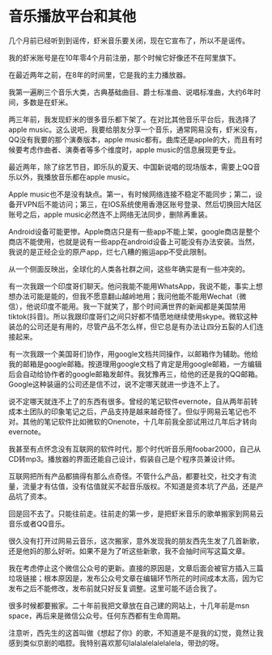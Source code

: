 # 音乐播放平台和其他

几个月前已经听到到谣传，虾米音乐要关闭，现在它宣布了，所以不是谣传。

我的虾米账号是在10年零4个月前注册，那个时候它好像还不在阿里旗下。

在最近两年之前，在8年的时间里，它是我的主力播放器。

我第一遍刷三个音乐大类，古典基础曲目、爵士标准曲、说唱标准曲，大约6年时间，多数是在虾米。

两三年前，我发现虾米的很多音乐都下架了。在对比其他音乐平台后，我选择了apple music。这么说吧，我要给朋友分享一个音乐，通常网易没有，虾米没有，QQ没有我要的那个演奏版本，apple music都有。曲库还是apple的大，而且有时候要考虑作曲者、演奏者等多个维度时，apple music的信息展现更专业。

最近两年，除了综艺节目，即乐队的夏天、中国新说唱的现场版本，需要上QQ音乐以外，我播放音乐都在apple music。

Apple music也不是没有缺点。第一，有时候网络连接不稳定不能同步；第二，设备开VPN后不能访问；第三，在IOS系统使用香港区账号登录、然后切换回大陆区账号之后，apple music必然连不上网络无法同步，删除再重装。

Android设备可能更惨。Apple商店只是有一些app不能上架，google商店是整个商店不能使用，也就是说有一些app在android设备上可能没有办法安装。当然，我说的是正经企业的原产app，烂七八糟的搬运app不受此限制。

从一个侧面反映出，全球化的人类各社群之间，这些年确实是有一些冲突的。

有一次我跟一个印度哥们聊天。他问我能不能用WhatsApp，我说不能，事实上想想办法可能是能的，但我不愿意翻山越岭地用；我问他能不能用Wechat（微信），他说印度不能用。我一下就笑了，那个时间满世界的新闻都是美国禁用tiktok\(抖音\)。所以我跟印度哥们之间只好都不情愿地继续使用skype。微软这种装怂的公司还是有用的，尽管产品不怎么样，但它总是有办法让四分五裂的人们连接起来。

有一次我跟一个美国哥们协作，用google文档共同操作，以邮箱作为辅助。他给我的邮箱是google邮箱。按道理用google文档了肯定是用google邮箱，一方编辑后会自动给协作者的google邮箱发邮件。我犹豫再三，给他的还是我的QQ邮箱。Google这种装逼的公司还是信不过，说不定哪天就进一步连不上了。

说不定哪天就连不上了的东西有很多。曾经的笔记软件evernote，自从两年前转成本土团队的印象笔记之后，产品支持是越来越奇怪了。但似乎网易云笔记也不对。其他的笔记软件比如微软的Onenote，十几年前我全部试用过几年后才转向evernote。

我甚至有点怀念没有互联网的软件时代，那个时代听音乐用foobar2000，自己从CD转mp3。播放器的界面还能自己设计，假装自己是个程序员兼设计师。

互联网把所有产品都搞得有那么点奇怪。不管什么产品，都要社交，社交才有流量，流量才有估值，没有估值就买不起音乐版权。不知道是资本坑了产品，还是产品坑了资本。

回是回不去了。只能往前走。往前走的第一步，是把虾米音乐的歌单搬家到网易云音乐或者QQ音乐。

很久没有打开过网易云音乐，这次搬家，意外发现我的朋友西先生发了几首新歌，还是他妈的那么好听。如果不是为了听这些新歌，我不会抽时间写这篇文章。

我在考虑停止这个微信公众号的更新。直接的原因是，文章后面会被官方插入三篇垃圾链接；根本原因是，发布公众号文章在编辑环节所花的时间成本太高，因为它发布之后不能修改，发布前就只好反复调整。这里可能不适合我了。

很多时候都要搬家。二十年前我把文章放在自己建的网站上，十几年前是msn space，再后来是微信公众号。任何东西都有生命周期。

注意听，西先生的这首叫做《想起了你》的歌，不知道是不是我的幻觉，竟然让我感到类似京剧的唱腔。我特别喜欢那句lalalalelalelalela，带劲的呀。

